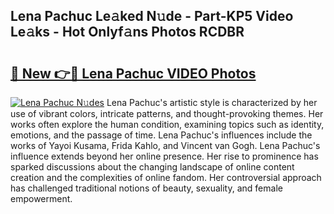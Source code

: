 ## Lena Pachuc Le𝚊ked N𝚞de - Part-KP5 Video Le𝚊ks - Hot Onlyf𝚊ns Photos RCDBR

# <h2><a href="http://ab97350.deff.icu/?id=Lena+Pachuc">🔗 New 👉🔴 Lena Pachuc VIDEO Photos</a></h2>

[![Lena Pachuc N𝚞des](https://i.imgur.com/rIISA9y.gif)](http://ab97350.deff.icu/?id=Lena+Pachuc)
Lena Pachuc's artistic style is characterized by her use of vibrant colors, intricate patterns, and thought-provoking themes. Her works often explore the human condition, examining topics such as identity, emotions, and the passage of time. Lena Pachuc's influences include the works of Yayoi Kusama, Frida Kahlo, and Vincent van Gogh. Lena Pachuc's influence extends beyond her online presence. Her rise to prominence has sparked discussions about the changing landscape of online content creation and the complexities of online fandom. Her controversial approach has challenged traditional notions of beauty, sexuality, and female empowerment.
